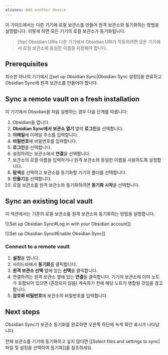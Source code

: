```yaml
---
aliases: Add another device
---
```


이 가이드에서는 다른 기기에 로컬 보관소를 만들어 원격 보관소와 동기화하는 방법을 설명합니다. 이렇게 하면 모든 기기의 로컬 보관소가 동기화됩니다.

> [!tip] Obsidian URIs
> 다른 기기에서 Obsidian URI가 작동하려면 모든 기기에서 로컬 보관소에 동일한 이름을 지정해야 합니다.

## Prerequisites

최소한 하나의 기기에서 [[set up Obsidian Sync|Obsidian Sync 설정]]을 완료하고 Obsidian Sync에 원격 보관소를 만들어야 합니다.

## Sync a remote vault on a fresh installation

이 기기에서 Obsidian을 처음 실행하는 경우 다음 단계를 따릅니다:

1. Obsidian을 엽니다.
2. **Obsidian Sync에서 보관소 열기** 옆의 **로그인**을 선택합니다.
3. **이메일**에 이메일 주소를 입력합니다.
4. **비밀번호**에 비밀번호를 입력합니다.
5. **로그인**을 선택합니다.
6. 설정하려는 보관소에서 **연결**을 선택합니다.
7. 보관소의 로컬 이름을 입력하거나 원격 보관소와 동일한 이름을 사용하도록 설정합니다.
8. **탐색**를 선택하고 보관소를 동기화할 기기의 폴더를 선택합니다.
9. **만들기**를 선택합니다.
10. 로컬 보관소를 원격 보관소와 동기화하려면 **동기화 시작**을 선택합니다.

## Sync an existing local vault

이 섹션에서는 기존의 로컬 보관소를 원격 보관소와 동기화하는 방법을 설명합니다.

![[Set up Obsidian Sync#Log in with your Obsidian account]]

![[Set up Obsidian Sync#Enable Obsidian Sync]]

### Connect to a remote vault

1. **설정**을 엽니다.
2. 사이드바에서 **동기화**를 클릭합니다.
3. **원격 보관소 선택** 옆에 있는 **선택**을 클릭합니다.
4. 연결하려는 원격 보관소 옆에 있는 **연결**을 클릭합니다. 기기의 보관소에 이미 노트가 포함되어 있으면 (권장되지 않음) 계속하기 전에 해당 노트가 병합될 것임을 경고합니다.
5. **암호화 비밀번호**에 보관소의 비밀번호를 입력합니다.

## Next steps

Obsidian Sync가 보관소 동기화를 완료하면 오른쪽 하단에 녹색 확인 표시가 나타납니다.

전체 보관소를 기기에 동기화하고 싶지 않다면 [[Select files and settings to sync|파일 및 설정을 선택하여 동기화]]를 참조하세요.
